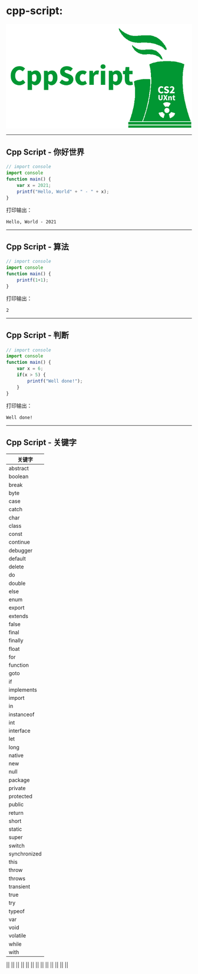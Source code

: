 # cpp-script:

[![](CppScript-logo.png)](https://github.com/uxnt/cpp-script)

---
## Cpp Script - 你好世界
```javascript
// import console
import console
function main() {
	var x = 2021;
	printf("Hello, World" + " - " + x);
}
```
打印输出：

```
Hello, World - 2021
```
----
## Cpp Script - 算法
```javascript
// import console
import console
function main() {
	printf(1+1);
}
```
打印输出：

```
2
```
---
## Cpp Script - 判断
```javascript
// import console
import console
function main() {
    var x = 6;
	if(x > 5) {
		printf("Well done!");
	}
}
```
打印输出：
```
Well done!
```
---

## Cpp Script - 关键字

|关键字|
|-|
|abstract|
|boolean|
|break|
|byte|
|case|
|catch|
|char|
|class|
|const|
|continue|
|debugger|
|default|
|delete|
|do|
|double|
|else|
|enum|
|export|
|extends|
|false|
|final|
|finally|
|float|
|for|
|function|
|goto|
|if|
|implements|
|import|
|in|
|instanceof|
|int|
|interface|
|let|
|long|
|native|
|new|
|null|
|package|
|private|
|protected|
|public|
|return|
|short|
|static|
|super|
|switch|
|synchronized|
|this|
|throw|
|throws|
|transient|
|true|
|try|
|typeof|
|var|
|void|
|volatile|
|while|
|with|

||
||
||
||
||
||
||
||
||
||
||
||
||
